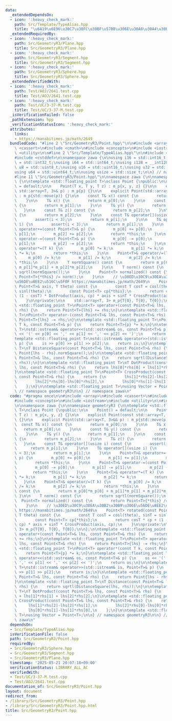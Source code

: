 ```yaml
---
data:
  _extendedDependsOn:
  - icon: ':heavy_check_mark:'
    path: Src/Template/TypeAlias.hpp
    title: "\u6A19\u6E96\u30C7\u30FC\u30BF\u578B\u306E\u30A8\u30A4\u30EA\u30A2\u30B9"
  _extendedRequiredBy:
  - icon: ':heavy_check_mark:'
    path: Src/GeometryR3/Plane.hpp
    title: Src/GeometryR3/Plane.hpp
  - icon: ':heavy_check_mark:'
    path: Src/GeometryR3/Segment.hpp
    title: Src/GeometryR3/Segment.hpp
  - icon: ':heavy_check_mark:'
    path: Src/GeometryR3/Sphere.hpp
    title: Src/GeometryR3/Sphere.hpp
  _extendedVerifiedWith:
  - icon: ':heavy_check_mark:'
    path: Test/AOJ/2641.test.cpp
    title: Test/AOJ/2641.test.cpp
  - icon: ':heavy_check_mark:'
    path: Test/UC/3-37-M.test.cpp
    title: Test/UC/3-37-M.test.cpp
  _isVerificationFailed: false
  _pathExtension: hpp
  _verificationStatusIcon: ':heavy_check_mark:'
  attributes:
    links:
    - https://manabitimes.jp/math/2649
  bundledCode: "#line 2 \"Src/GeometryR3/Point.hpp\"\n\n#include <array>\n#include\
    \ <cassert>\n#include <cmath>\n#include <concepts>\n#include <iostream>\n#include\
    \ <utility>\n\n#line 2 \"Src/Template/TypeAlias.hpp\"\n\n#include <cstdint>\n\
    #include <cstddef>\n\nnamespace zawa {\n\nusing i16 = std::int16_t;\nusing i32\
    \ = std::int32_t;\nusing i64 = std::int64_t;\nusing i128 = __int128_t;\n\nusing\
    \ u8 = std::uint8_t;\nusing u16 = std::uint16_t;\nusing u32 = std::uint32_t;\n\
    using u64 = std::uint64_t;\n\nusing usize = std::size_t;\n\n} // namespace zawa\n\
    #line 11 \"Src/GeometryR3/Point.hpp\"\n\nnamespace zawa {\n\nnamespace geometryR3\
    \ {\n\ntemplate <std::floating_point T>\nclass Point {\npublic:\n\n    Point()\
    \ = default;\n\n    Point(T x, T y, T z) : m_p{x, y, z} {}\n\n    explicit Point(const\
    \ std::array<T, 3>& p) : m_p{p} {}\n\n    explicit Point(std::array<T, 3>&& p)\
    \ : m_p{std::move(p)} {}\n\n    const T& x() const {\n        return m_p[0];\n\
    \    }\n\n    T& x() {\n        return m_p[0];\n    }\n\n    const T& y() const\
    \ {\n        return m_p[1];\n    }\n\n    T& y() {\n        return m_p[1];\n \
    \   }\n\n    const T& z() const {\n        return m_p[2];\n    }\n\n    T& z()\
    \ {\n        return m_p[2];\n    }\n\n    const T& operator[](usize i) const {\n\
    \        assert(i < 3);\n        return m_p[i];\n    }\n\n    T& operator[](usize\
    \ i) {\n        assert(i < 3);\n        return m_p[i];\n    }\n\n    Point<T>&\
    \ operator+=(const Point<T>& p) {\n        m_p[0] += p[0];\n        m_p[1] +=\
    \ p[1];\n        m_p[2] += p[2];\n        return *this;\n    }\n\n    Point<T>&\
    \ operator-=(const Point<T>& p) {\n        m_p[0] -= p[0];\n        m_p[1] -=\
    \ p[1];\n        m_p[2] -= p[2];\n        return *this;\n    }\n\n    Point<T>&\
    \ operator*=(T k) {\n        m_p[0] *= k;\n        m_p[1] *= k;\n        m_p[2]\
    \ *= k;\n        return *this;\n    }\n\n    Point<T>& operator/=(T k) {\n   \
    \     m_p[0] /= k;\n        m_p[1] /= k;\n        m_p[2] /= k;\n        return\
    \ *this;\n    }\n\n    T normSquare() const {\n        return m_p[0]*m_p[0] +\
    \ m_p[1]*m_p[1] + m_p[2]*m_p[2];\n    }\n\n    T norm() const {\n        return\
    \ sqrtl(normSquare());\n    }\n\n    Point<T> normalized() const {\n        return\
    \ Point<T>{*this} /= norm();\n    }\n\n    // \u30ED\u30C9\u30EA\u30B2\u30B9\u306E\
    \u56DE\u8EE2\u516C\u5F0F https://manabitimes.jp/math/2649\n    Point<T> rotated(const\
    \ Point<T>& axis, T theta) const {\n        const T cosT = cosl(theta), sinT =\
    \ sinl(theta);\n        const Point<T> cp{*this};\n        return cosT * cp +\
    \ (1 - cosT) * DotProduct(axis, cp) * axis + sinT * CrossProduct(axis, cp);\n\
    \    }\n\nprivate:\n\n    std::array<T, 3> m_p{T{0}, T{0}, T{0}};\n\n};\n\ntemplate\
    \ <std::floating_point T>\nPoint<T> operator+(const Point<T>& lhs, const Point<T>&\
    \ rhs) {\n    return Point<T>{lhs} += rhs;\n}\n\ntemplate <std::floating_point\
    \ T>\nPoint<T> operator-(const Point<T>& lhs, const Point<T>& rhs) {\n    return\
    \ Point<T>{lhs} -= rhs;\n}\n\ntemplate <std::floating_point T>\nPoint<T> operator*(const\
    \ T k, const Point<T>& p) {\n    return Point<T>{p} *= k;\n}\n\ntemplate <std::floating_point\
    \ T>\nstd::ostream& operator<<(std::ostream& os, const Point<T>& p) {\n    os\
    \ << '(' << p[0] << ',' << p[1] << ',' << p[2] << ')';\n    return os;\n}\n\n\
    template <std::floating_point T>\nstd::istream& operator>>(std::istream& is, Point<T>&\
    \ p) {\n    is >> p[0] >> p[1] >> p[2];\n    return is;\n}\n\ntemplate <std::floating_point\
    \ T>\nT DistanceSquare(const Point<T>& lhs, const Point<T>& rhs) {\n    return\
    \ Point{lhs - rhs}.normSquare();\n}\n\ntemplate <std::floating_point T>\nT Distance(const\
    \ Point<T>& lhs, const Point<T>& rhs) {\n    return sqrtl(DistanceSquare(lhs,\
    \ rhs));\n}\n\ntemplate <std::floating_point T>\nT DotProduct(const Point<T>&\
    \ lhs, const Point<T>& rhs) {\n    return lhs[0]*rhs[0] + lhs[1]*rhs[1] + lhs[2]*rhs[2];\n\
    }\n\ntemplate <std::floating_point T>\nPoint<T> CrossProduct(const Point<T>& lhs,\
    \ const Point<T>& rhs) {\n    return {\n        lhs[1]*rhs[2]-lhs[2]*rhs[1],\n\
    \        lhs[2]*rhs[0]-lhs[0]*rhs[2],\n        lhs[0]*rhs[1]-lhs[1]*rhs[0],\n\
    \    };\n}\n\ntemplate <std::floating_point T>\nusing Vector = Point<T>;\n\n}\
    \ // namespace geometryR3\n\n} // namespace zawa\n"
  code: "#pragma once\n\n#include <array>\n#include <cassert>\n#include <cmath>\n\
    #include <concepts>\n#include <iostream>\n#include <utility>\n\n#include \"../Template/TypeAlias.hpp\"\
    \n\nnamespace zawa {\n\nnamespace geometryR3 {\n\ntemplate <std::floating_point\
    \ T>\nclass Point {\npublic:\n\n    Point() = default;\n\n    Point(T x, T y,\
    \ T z) : m_p{x, y, z} {}\n\n    explicit Point(const std::array<T, 3>& p) : m_p{p}\
    \ {}\n\n    explicit Point(std::array<T, 3>&& p) : m_p{std::move(p)} {}\n\n  \
    \  const T& x() const {\n        return m_p[0];\n    }\n\n    T& x() {\n     \
    \   return m_p[0];\n    }\n\n    const T& y() const {\n        return m_p[1];\n\
    \    }\n\n    T& y() {\n        return m_p[1];\n    }\n\n    const T& z() const\
    \ {\n        return m_p[2];\n    }\n\n    T& z() {\n        return m_p[2];\n \
    \   }\n\n    const T& operator[](usize i) const {\n        assert(i < 3);\n  \
    \      return m_p[i];\n    }\n\n    T& operator[](usize i) {\n        assert(i\
    \ < 3);\n        return m_p[i];\n    }\n\n    Point<T>& operator+=(const Point<T>&\
    \ p) {\n        m_p[0] += p[0];\n        m_p[1] += p[1];\n        m_p[2] += p[2];\n\
    \        return *this;\n    }\n\n    Point<T>& operator-=(const Point<T>& p) {\n\
    \        m_p[0] -= p[0];\n        m_p[1] -= p[1];\n        m_p[2] -= p[2];\n \
    \       return *this;\n    }\n\n    Point<T>& operator*=(T k) {\n        m_p[0]\
    \ *= k;\n        m_p[1] *= k;\n        m_p[2] *= k;\n        return *this;\n \
    \   }\n\n    Point<T>& operator/=(T k) {\n        m_p[0] /= k;\n        m_p[1]\
    \ /= k;\n        m_p[2] /= k;\n        return *this;\n    }\n\n    T normSquare()\
    \ const {\n        return m_p[0]*m_p[0] + m_p[1]*m_p[1] + m_p[2]*m_p[2];\n   \
    \ }\n\n    T norm() const {\n        return sqrtl(normSquare());\n    }\n\n  \
    \  Point<T> normalized() const {\n        return Point<T>{*this} /= norm();\n\
    \    }\n\n    // \u30ED\u30C9\u30EA\u30B2\u30B9\u306E\u56DE\u8EE2\u516C\u5F0F\
    \ https://manabitimes.jp/math/2649\n    Point<T> rotated(const Point<T>& axis,\
    \ T theta) const {\n        const T cosT = cosl(theta), sinT = sinl(theta);\n\
    \        const Point<T> cp{*this};\n        return cosT * cp + (1 - cosT) * DotProduct(axis,\
    \ cp) * axis + sinT * CrossProduct(axis, cp);\n    }\n\nprivate:\n\n    std::array<T,\
    \ 3> m_p{T{0}, T{0}, T{0}};\n\n};\n\ntemplate <std::floating_point T>\nPoint<T>\
    \ operator+(const Point<T>& lhs, const Point<T>& rhs) {\n    return Point<T>{lhs}\
    \ += rhs;\n}\n\ntemplate <std::floating_point T>\nPoint<T> operator-(const Point<T>&\
    \ lhs, const Point<T>& rhs) {\n    return Point<T>{lhs} -= rhs;\n}\n\ntemplate\
    \ <std::floating_point T>\nPoint<T> operator*(const T k, const Point<T>& p) {\n\
    \    return Point<T>{p} *= k;\n}\n\ntemplate <std::floating_point T>\nstd::ostream&\
    \ operator<<(std::ostream& os, const Point<T>& p) {\n    os << '(' << p[0] <<\
    \ ',' << p[1] << ',' << p[2] << ')';\n    return os;\n}\n\ntemplate <std::floating_point\
    \ T>\nstd::istream& operator>>(std::istream& is, Point<T>& p) {\n    is >> p[0]\
    \ >> p[1] >> p[2];\n    return is;\n}\n\ntemplate <std::floating_point T>\nT DistanceSquare(const\
    \ Point<T>& lhs, const Point<T>& rhs) {\n    return Point{lhs - rhs}.normSquare();\n\
    }\n\ntemplate <std::floating_point T>\nT Distance(const Point<T>& lhs, const Point<T>&\
    \ rhs) {\n    return sqrtl(DistanceSquare(lhs, rhs));\n}\n\ntemplate <std::floating_point\
    \ T>\nT DotProduct(const Point<T>& lhs, const Point<T>& rhs) {\n    return lhs[0]*rhs[0]\
    \ + lhs[1]*rhs[1] + lhs[2]*rhs[2];\n}\n\ntemplate <std::floating_point T>\nPoint<T>\
    \ CrossProduct(const Point<T>& lhs, const Point<T>& rhs) {\n    return {\n   \
    \     lhs[1]*rhs[2]-lhs[2]*rhs[1],\n        lhs[2]*rhs[0]-lhs[0]*rhs[2],\n   \
    \     lhs[0]*rhs[1]-lhs[1]*rhs[0],\n    };\n}\n\ntemplate <std::floating_point\
    \ T>\nusing Vector = Point<T>;\n\n} // namespace geometryR3\n\n} // namespace\
    \ zawa\n"
  dependsOn:
  - Src/Template/TypeAlias.hpp
  isVerificationFile: false
  path: Src/GeometryR3/Point.hpp
  requiredBy:
  - Src/GeometryR3/Sphere.hpp
  - Src/GeometryR3/Segment.hpp
  - Src/GeometryR3/Plane.hpp
  timestamp: '2025-05-21 20:07:18+09:00'
  verificationStatus: LIBRARY_ALL_AC
  verifiedWith:
  - Test/UC/3-37-M.test.cpp
  - Test/AOJ/2641.test.cpp
documentation_of: Src/GeometryR3/Point.hpp
layout: document
redirect_from:
- /library/Src/GeometryR3/Point.hpp
- /library/Src/GeometryR3/Point.hpp.html
title: Src/GeometryR3/Point.hpp
---
```

